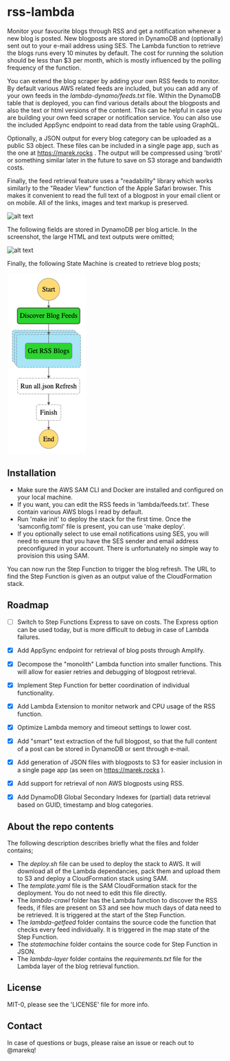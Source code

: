 rss-lambda
==========

Monitor your favourite blogs through RSS and get a notification whenever a new blog is posted. New blogposts are stored in DynamoDB and (optionally) sent out to your e-mail address using SES. The Lambda function to retrieve the blogs runs every 10 minutes by default. The cost for running the solution should be less than $3 per month, which is mostly influenced by the polling frequency of the function. 

You can extend the blog scraper by adding your own RSS feeds to monitor. By default various AWS related feeds are included, but you can add any of your own feeds in the *lambda-dynamo/feeds.txt* file. Within the DynamoDB table that is deployed, you can find various details about the blogposts and also the text or html versions of the content. This can be helpful in case you are building your own feed scraper or notification service. You can also use the included AppSync endpoint to read data from the table using GraphQL. 

Optionally, a JSON output for every blog category can be uploaded as a public S3 object. These files can be included in a single page app, such as the one at https://marek.rocks . The output will be compressed using 'brotli' or something similar later in the future to save on S3 storage and bandwidth costs. 

Finally, the feed retrieval feature uses a "readability" library which works similarly to the "Reader View" function of the Apple Safari browser. This makes it convenient to read the full text of a blogpost in your email client or on mobile. All of the links, images and text markup is preserved. 


![alt text](./docs/architecture.png)


The following fields are stored in DynamoDB per blog article. In the screenshot, the large HTML and text outputs were omitted;


![alt text](./docs/dynamodb.png)


Finally, the following State Machine is created to retrieve blog posts;


![alt text](./docs/statemachine.png)


Installation
------------

- Make sure the AWS SAM CLI and Docker are installed and configured on your local machine.
- If you want, you can edit the RSS feeds in 'lambda/feeds.txt'. These contain various AWS blogs I read by default.
- Run 'make init' to deploy the stack for the first time. Once the 'samconfig.toml' file is present, you can use 'make deploy'.
- If you optionally select to use email notifications using SES, you will need to ensure that you have the SES sender and email address preconfigured in your account. There is unfortunately no simple way to provision this using SAM. 

You can now run the Step Function to trigger the blog refresh. The URL to find the Step Function is given as an output value of the CloudFormation stack.


Roadmap
-------

- [ ] Switch to Step Functions Express to save on costs. The Express option can be used today, but is more difficult to debug in case of Lambda failures. 
- [X] Add AppSync endpoint for retrieval of blog posts through Amplify. 
- [X] Decompose the "monolith" Lambda function into smaller functions. This will allow for easier retries and debugging of blogpost retrieval. 
- [X] Implement Step Function for better coordination of individual functionality.
- [X] Add Lambda Extension to monitor network and CPU usage of the RSS function. 
- [X] Optimize Lambda memory and timeout settings to lower cost. 
- [X] Add "smart" text extraction of the full blogpost, so that the full content of a post can be stored in DynamoDB or sent through e-mail.
- [X] Add generation of JSON files with blogposts to S3 for easier inclusion in a single page app (as seen on https://marek.rocks ).
- [X] Add support for retrieval of non AWS blogposts using RSS.
- [X] Add DynamoDB Global Secondary Indexes for (partial) data retrieval based on GUID, timestamp and blog categories. 


About the repo contents
-----------------------

The following description describes briefly what the files and folder contains;

- The *deploy.sh* file can be used to deploy the stack to AWS. It will download all of the Lambda dependancies, pack them and upload them to S3 and deploy a CloudFormation stack using SAM. 
- The *template.yaml* file is the SAM CloudFormation stack for the deployment. You do not need to edit this file directly.
- The *lambda-crawl* folder has the Lambda function to discover the RSS feeds, if files are present on S3 and see how much days of data need to be retrieved. It is triggered at the start of the Step Function.
- The *lambda-getfeed* folder contains the source code the function that checks every feed individually. It is triggered in the map state of the Step Function.
- The *statemachine* folder contains the source code for Step Function in JSON.
- The *lambda-layer* folder contains the *requirements.txt* file for the Lambda layer of the blog retrieval function. 


License
-------

MIT-0, please see the 'LICENSE' file for more info. 


Contact
-------

In case of questions or bugs, please raise an issue or reach out to @marekq!
